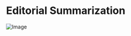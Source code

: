 # Editorial Summarization
![Image](https://github.com/user-attachments/assets/dd9afa3d-4b06-4a8b-9d07-997b4043cea6)
